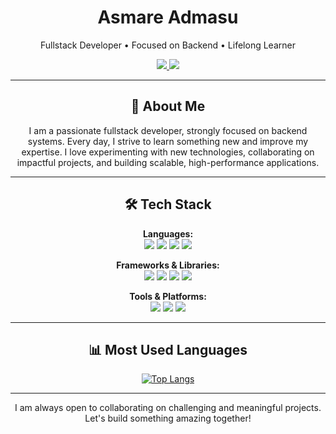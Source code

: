 <div align="center">

<h1>Asmare Admasu</h1>
<p>Fullstack Developer • Focused on Backend • Lifelong Learner</p>

<a href="mailto:asmareadmasu0@gmail.com">
    <img src="https://img.shields.io/badge/|-gmail-blue?logo=gmail&style=for-the-badge"/>
</a>
<a href="https://www.linkedin.com/in/asm2212" target="_blank">
    <img src="https://img.shields.io/badge/%7C-linkedin-blue?style=for-the-badge&logo=linkedin"/>
</a> 

---

## 🚀 About Me

I am a passionate fullstack developer, strongly focused on backend systems. Every day, I strive to learn something new and improve my expertise. I love experimenting with new technologies, collaborating on impactful projects, and building scalable, high-performance applications.

---

## 🛠️ Tech Stack

**Languages:**  
<img src="https://img.shields.io/badge/-Go-00ADD8?logo=go&logoColor=white&style=flat-square"/> 
<img src="https://img.shields.io/badge/-TypeScript-3178c6?logo=typescript&logoColor=white&style=flat-square"/>
<img src="https://img.shields.io/badge/-Dart-0175C2?logo=dart&logoColor=white&style=flat-square"/>
<img src="https://img.shields.io/badge/-Bash-4EAA25?logo=gnu-bash&logoColor=white&style=flat-square"/>

**Frameworks & Libraries:**  
<img src="https://img.shields.io/badge/-Flutter-02569B?logo=flutter&logoColor=white&style=flat-square"/>
<img src="https://img.shields.io/badge/-Next.js-000?logo=nextdotjs&logoColor=white&style=flat-square"/>
<img src="https://img.shields.io/badge/-NestJS-E0234E?logo=nestjs&logoColor=white&style=flat-square"/>
<img src="https://img.shields.io/badge/-Nuxt-00DC82?logo=nuxt.js&logoColor=white&style=flat-square"/>

**Tools & Platforms:**  
<img src="https://img.shields.io/badge/-Docker-2496ED?logo=docker&logoColor=white&style=flat-square"/>
<img src="https://img.shields.io/badge/-GraphQL-E10098?logo=graphql&logoColor=white&style=flat-square"/>
<img src="https://img.shields.io/badge/-Kubernetes-326CE5?logo=kubernetes&logoColor=white&style=flat-square"/>

---

## 📊 Most Used Languages

[![Top Langs](https://github-readme-stats.vercel.app/api/top-langs/?username=asm2212&layout=compact&hide=html,css&langs_count=8)](https://github.com/anuraghazra/github-readme-stats)

---

I am always open to collaborating on challenging and meaningful projects. Let's build something amazing together!
</div>
